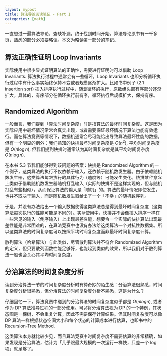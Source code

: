 ```yaml
---
layout: mypost
title: 算法导论阅读笔记 - Part I
categories: [math]
---
```


一直想过一遍算法导论，查缺补漏，终于找到时间开始。算法导论原书有一千多页，熟悉的部分必须要略读。本文为略读第一部分的笔记。

## 算法正确性证明 Loop Invariants

实际使用中很少显式证明算法的正确性，需要进行证明时可以借助 Loop Invariants. 算法执行过程中通常会有一些循环，Loop Invariants 也即分析循环执行过程中有什么事实始终保持不变或者规模逐渐扩大。比如书中例子 (2.1 insertion sort) 插入排序执行过程中，随着循环的执行，原数组头部有序部分逐渐扩大。具体的，有序部分在循环执行前有序，循环执行后规模扩大，保持有序。

## Randomized Algorithm

一般而言，我们提到「算法时间复杂度」时是指算法的最坏时间复杂度。这是因为实际应用中最坏情况常常会真实出现，或者需要保证最坏情况下算法也能有效运行。而在算法竞赛等情况下，数据机通常会尽可能给出导致算法最坏性能的数据。但有一个明显的例外：我们熟知的快排最坏时间复杂度是 $O(n^2)$, 平均时间复杂度是 $O(n \log n)$, 但我们提到快排时通常认为其时间复杂度是其平均时间复杂度 $O(n \log n)$.

在本书 5.3 节我们能够得到该问题的答案：快排是 Randomized Algorithm 的一个例子，这类算法的执行不仅依赖于输入，还依赖于随机数发生器。由于依赖随机数发生器，这类算法每次执行的具体行为（速度等）可能发生变化。快排某种意义上类似于借助随机数发生器随机打乱输入（实际的快排不是这样实现的，但与随机打乱有些相似），从而保证算法的输入是「随机」的。算法的最坏情况即使发生，也并不取决于输入，而是随机数发生器给出了一个「不幸」的随机数序列。

于是，并没有办法给出一个输入数据使得这类算法总是得到最坏时间复杂度（这类算法每次执行的性能可能是不同的）。实际使用中，快排并不会像插入排序一样在一些常见的输入（倒序输入）上出现最差性能，想要令一个实际的快排算法出现最差性能是非常困难的，在算法竞赛中也没有办法给这类算法一个对抗性数据集。所以这类算法的时间复杂度可以按照平均时间复杂度而非最坏时间复杂度计算。

散列算法（哈希算法）与此类似，尽管散列算法并不符合 Randomized Algorithm 的定义，但只要散列函数性能足够好，也能起到类似的效果，所以我们对于散列算法一般也会关心其平均时间复杂度。

## 分治算法的时间复杂度分析

读到分治算法一节的时间复杂度分析时有种奇妙的陌生感：分治算法很熟悉，时间复杂度分析很熟悉，但分治算法的时间复杂度分析不熟悉，这是为什么？

仔细回忆一下，算法竞赛中碰到的分治算法的时间复杂度似乎都是 $O(n log n)$, 或者作为 DP 算法推导过程的一部分使用。可以将分治算法视为 DP 的一个特例，其状态图是一棵树，不会重复计算，因此不需要保存计算结果。但其时间复杂度可以像 DP 算法一样根据状态空间大小和每个状态的计算成本进行估算，也即书中的 Recursion-Tree Method.

这类算法本身就比较少见，而且算法竞赛中时间复杂度不需要估算的非常精确，如果发现是分治算法，估计为「几乎跟最大规模的一次运行一样快，只差一个 $\log$ 项」就足够了。
